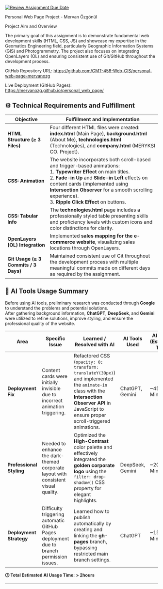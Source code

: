 [![Review Assignment Due Date](https://classroom.github.com/assets/deadline-readme-button-22041afd0340ce965d47ae6ef1cefeee28c7c493a6346c4f15d667ab976d596c.svg)](https://classroom.github.com/a/7C3xAGjq)


Personal Web Page Project - Mervan Özgönül

Project Aim and Overview

The primary goal of this assignment is to demonstrate fundamental web development skills (HTML, CSS, JS) and showcase my expertise in the Geomatics Engineering field, particularly Geographic Information Systems (GIS) and Photogrammetry. The project also focuses on integrating OpenLayers (OL) and ensuring consistent use of Git/GitHub throughout the development process.

GitHub Repository URL: https://github.com/GMT-458-Web-GIS/personal-web-page-mervanozg

Live Deployment (GitHub Pages): https://mervanozg.github.io/personal_web_page/

## ⚙️ Technical Requirements and Fulfillment
| **Objective** | **Fulfillment and Implementation** |
|----------------|------------------------------------|
| **HTML Structure (≥ 3 Files)** | Four different HTML files were created: **index.html** (Main Page), **background.html** (About Me), **technologies.html** (Technologies), and **company.html** (MERYKSI CO. Project). |
| **CSS: Animation** | The website incorporates both scroll-based and trigger-based animations:<br>1. **Typewriter Effect** on main titles.<br>2. **Fade-in Up** and **Slide-in Left** effects on content cards (implemented using **Intersection Observer** for a smooth scrolling experience).<br>3. **Ripple Click Effect** on buttons. |
| **CSS: Tabular Info** | The **technologies.html** page includes a professionally styled table presenting skills and proficiency levels with custom icons and color distinctions for clarity. |
| **OpenLayers (OL) Integration** | Implemented **sales mapping for the e-commerce website**, visualizing sales locations through OpenLayers. |
| **Git Usage (≥ 3 Commits / 3 Days)** | Maintained consistent use of Git throughout the development process with multiple meaningful commits made on different days as required by the assignment. |

## 🤖 AI Tools Usage Summary

Before using AI tools, preliminary research was conducted through **Google** to understand the problems and potential solutions.  
After gathering background information, **ChatGPT**, **DeepSeek**, and **Gemini** were utilized to refine solutions, improve styling, and ensure the professional quality of the website.

| **Area** | **Specific Issue** | **Learned / Resolved with AI** | **AI Tools Used** | **AI Usage (Estimated Time)** |
|-----------|--------------------|--------------------------------|-------------------|-------------------------------|
| **Deployment Fix** | Content cards were initially invisible due to incorrect animation triggering. | Refactored CSS (`opacity: 0; transform: translateY(30px)`) and implemented the `animate-in` class with the **Intersection Observer API** in JavaScript to ensure proper scroll-triggered animations. | ChatGPT, Gemini | ~45 Minutes |
| **Professional Styling** | Needed to enhance the dark-themed corporate layout with consistent visual quality. | Optimized the **High-Contrast** color palette and effectively integrated the **golden corporate logo** using the `filter: drop-shadow()` CSS property for elegant highlights. | DeepSeek, Gemini | ~20 Minutes |
| **Deployment Strategy** | Difficulty triggering automatic GitHub Pages deployment due to branch permission issues. | Learned how to publish automatically by creating and linking the **gh-pages** branch, bypassing restricted main branch settings. | ChatGPT | ~15 Minutes |

**🕒 Total Estimated AI Usage Time:** **> 2hours**

---



